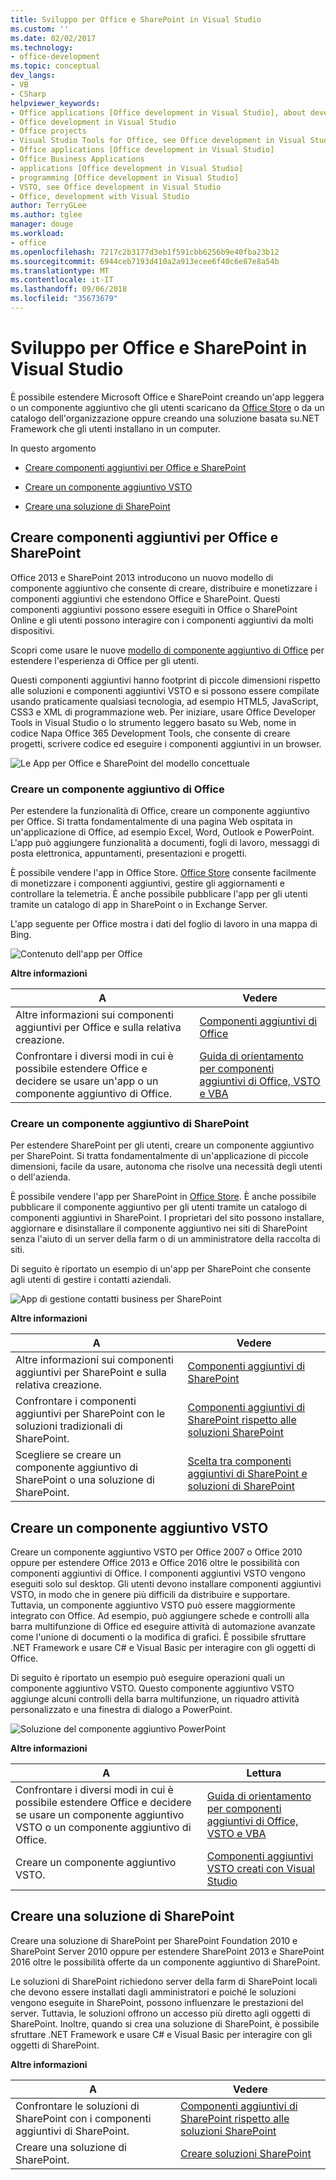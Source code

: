 ```yaml
---
title: Sviluppo per Office e SharePoint in Visual Studio
ms.custom: ''
ms.date: 02/02/2017
ms.technology:
- office-development
ms.topic: conceptual
dev_langs:
- VB
- CSharp
helpviewer_keywords:
- Office applications [Office development in Visual Studio], about developing applications
- Office development in Visual Studio
- Office projects
- Visual Studio Tools for Office, see Office development in Visual Studio
- Office applications [Office development in Visual Studio]
- Office Business Applications
- applications [Office development in Visual Studio]
- programming [Office development in Visual Studio]
- VSTO, see Office development in Visual Studio
- Office, development with Visual Studio
author: TerryGLee
ms.author: tglee
manager: douge
ms.workload:
- office
ms.openlocfilehash: 7217c2b3177d3eb1f591cbb6256b9e40fba23b12
ms.sourcegitcommit: 6944ceb7193d410a2a913ecee6f40c6e87e8a54b
ms.translationtype: MT
ms.contentlocale: it-IT
ms.lasthandoff: 09/06/2018
ms.locfileid: "35673679"
---
```

# <a name="office-and-sharepoint-development-in-visual-studio"></a>Sviluppo per Office e SharePoint in Visual Studio
  È possibile estendere Microsoft Office e SharePoint creando un'app leggera o un componente aggiuntivo che gli utenti scaricano da [Office Store](https://store.office.com/) o da un catalogo dell'organizzazione oppure creando una soluzione basata su.NET Framework che gli utenti installano in un computer.  
  
 In questo argomento  
  
-   [Creare componenti aggiuntivi per Office e SharePoint](#Apps)  
  
-   [Creare un componente aggiuntivo VSTO](#Add-ins)  
  
-   [Creare una soluzione di SharePoint](#Solutions)  
  
##  <a name="Apps"></a> Creare componenti aggiuntivi per Office e SharePoint  
 Office 2013 e SharePoint 2013 introducono un nuovo modello di componente aggiuntivo che consente di creare, distribuire e monetizzare i componenti aggiuntivi che estendono Office e SharePoint.  Questi componenti aggiuntivi possono essere eseguiti in Office o SharePoint Online e gli utenti possono interagire con i componenti aggiuntivi da molti dispositivi.  
  
 Scopri come usare le nuove [modello di componente aggiuntivo di Office](https://msdn.microsoft.com/library/office/jj220082.aspx) per estendere l'esperienza di Office per gli utenti.  
  
 Questi componenti aggiuntivi hanno footprint di piccole dimensioni rispetto alle soluzioni e componenti aggiuntivi VSTO e si possono essere compilate usando praticamente qualsiasi tecnologia, ad esempio HTML5, JavaScript, CSS3 e XML di programmazione web.  Per iniziare, usare Office Developer Tools in Visual Studio o lo strumento leggero basato su Web, nome in codice Napa Office 365 Development Tools, che consente di creare progetti, scrivere codice ed eseguire i componenti aggiuntivi in un browser.  
  
 ![Le App per Office e SharePoint del modello concettuale](../vsto/media/officeandsharepointapps2015.png "le App per Office e SharePoint del modello concettuale")  
  
### <a name="build-an-office-add-in"></a>Creare un componente aggiuntivo di Office  
 Per estendere la funzionalità di Office, creare un componente aggiuntivo per Office. Si tratta fondamentalmente di una pagina Web ospitata in un'applicazione di Office, ad esempio Excel, Word, Outlook e PowerPoint. L'app può aggiungere funzionalità a documenti, fogli di lavoro, messaggi di posta elettronica, appuntamenti, presentazioni e progetti.  
  
 È possibile vendere l'app in Office Store.  [Office Store](https://store.office.com/) consente facilmente di monetizzare i componenti aggiuntivi, gestire gli aggiornamenti e controllare la telemetria. È anche possibile pubblicare l'app per gli utenti tramite un catalogo di app in SharePoint o in Exchange Server.  
  
 L'app seguente per Office mostra i dati del foglio di lavoro in una mappa di Bing.  
  
 ![Contenuto dell'app per Office](../vsto/media/appforoffice.png "contenuto dell'app per Office")  
  
 **Altre informazioni**  
  
|A|Vedere|  
|--------|---------|  
|Altre informazioni sui componenti aggiuntivi per Office e sulla relativa creazione.|[Componenti aggiuntivi di Office](http://msdn.microsoft.com/office/dn448457)|  
|Confrontare i diversi modi in cui è possibile estendere Office e decidere se usare un'app o un componente aggiuntivo di Office.|[Guida di orientamento per componenti aggiuntivi di Office, VSTO e VBA](http://blogs.msdn.com/b/officeapps/archive/2013/06/18/roadmap-for-apps-for-office-vsto-and-vba.aspx)|  
  
### <a name="build-a-sharepoint-add-in"></a>Creare un componente aggiuntivo di SharePoint  
 Per estendere SharePoint per gli utenti, creare un componente aggiuntivo per SharePoint. Si tratta fondamentalmente di un'applicazione di piccole dimensioni, facile da usare, autonoma che risolve una necessità degli utenti o dell'azienda.  
  
 È possibile vendere l'app per SharePoint in [Office Store](https://store.office.com/). È anche possibile pubblicare il componente aggiuntivo per gli utenti tramite un catalogo di componenti aggiuntivi in SharePoint.  I proprietari del sito possono installare, aggiornare e disinstallare il componente aggiuntivo nei siti di SharePoint senza l'aiuto di un server della farm o di un amministratore della raccolta di siti.  
  
 Di seguito è riportato un esempio di un'app per SharePoint che consente agli utenti di gestire i contatti aziendali.  
  
 ![App di gestione contatti business per SharePoint](../vsto/media/appforsharepoint.png "app gestione contatti Business per SharePoint")  
  
 **Altre informazioni**  
  
|A|Vedere|  
|--------|---------|  
|Altre informazioni sui componenti aggiuntivi per SharePoint e sulla relativa creazione.|[Componenti aggiuntivi di SharePoint](https://msdn.microsoft.com/library/office/fp179930.aspx)|  
|Confrontare i componenti aggiuntivi per SharePoint con le soluzioni tradizionali di SharePoint.|[Componenti aggiuntivi di SharePoint rispetto alle soluzioni SharePoint](http://msdn.microsoft.com/library/office/jj163114.aspx)|  
|Scegliere se creare un componente aggiuntivo di SharePoint o una soluzione di SharePoint.|[Scelta tra componenti aggiuntivi di SharePoint e soluzioni di SharePoint](https://msdn.microsoft.com/library/office/jj163114.aspx)|
  
##  <a name="Add-ins"></a> Creare un componente aggiuntivo VSTO  
 Creare un componente aggiuntivo VSTO per Office 2007 o Office 2010 oppure per estendere Office 2013 e Office 2016 oltre le possibilità con componenti aggiuntivi di Office. I componenti aggiuntivi VSTO vengono eseguiti solo sul desktop. Gli utenti devono installare componenti aggiuntivi VSTO, in modo che in genere più difficili da distribuire e supportare.  Tuttavia, un componente aggiuntivo VSTO può essere maggiormente integrato con Office. Ad esempio, può aggiungere schede e controlli alla barra multifunzione di Office ed eseguire attività di automazione avanzate come l'unione di documenti o la modifica di grafici. È possibile sfruttare .NET Framework e usare C# e Visual Basic per interagire con gli oggetti di Office.  
  
 Di seguito è riportato un esempio può eseguire operazioni quali un componente aggiuntivo VSTO. Questo componente aggiuntivo VSTO aggiunge alcuni controlli della barra multifunzione, un riquadro attività personalizzato e una finestra di dialogo a PowerPoint.  
  
 ![Soluzione del componente aggiuntivo PowerPoint](../vsto/media/powerpointaddin.png "soluzione di componente aggiuntivo per PowerPoint")  
  
 **Altre informazioni**  
  
|A|Lettura|  
|--------|----------|  
|Confrontare i diversi modi in cui è possibile estendere Office e decidere se usare un componente aggiuntivo VSTO o un componente aggiuntivo di Office.|[Guida di orientamento per componenti aggiuntivi di Office, VSTO e VBA](http://blogs.msdn.com/b/officeapps/archive/2013/06/18/roadmap-for-apps-for-office-vsto-and-vba.aspx)|  
|Creare un componente aggiuntivo VSTO.|[Componenti aggiuntivi VSTO creati con Visual Studio](https://msdn.microsoft.com/library/jj620922.aspx)|  
  
##  <a name="Solutions"></a> Creare una soluzione di SharePoint  
 Creare una soluzione di SharePoint per SharePoint Foundation 2010 e SharePoint Server 2010 oppure per estendere SharePoint 2013 e SharePoint 2016 oltre le possibilità offerte da un componente aggiuntivo di SharePoint.  
  
 Le soluzioni di SharePoint richiedono server della farm di SharePoint locali che devono essere installati dagli amministratori e poiché le soluzioni vengono eseguite in SharePoint, possono influenzare le prestazioni del server. Tuttavia, le soluzioni offrono un accesso più diretto agli oggetti di SharePoint. Inoltre, quando si crea una soluzione di SharePoint, è possibile sfruttare .NET Framework e usare C# e Visual Basic per interagire con gli oggetti di SharePoint.  
  
 **Altre informazioni**  
  
|A|Vedere|  
|--------|---------|  
|Confrontare le soluzioni di SharePoint con i componenti aggiuntivi di SharePoint.|[Componenti aggiuntivi di SharePoint rispetto alle soluzioni SharePoint](http://msdn.microsoft.com/library/office/jj163114.aspx)|  
|Creare una soluzione di SharePoint.|[Creare soluzioni SharePoint](../sharepoint/create-sharepoint-solutions.md)|  
  
  
